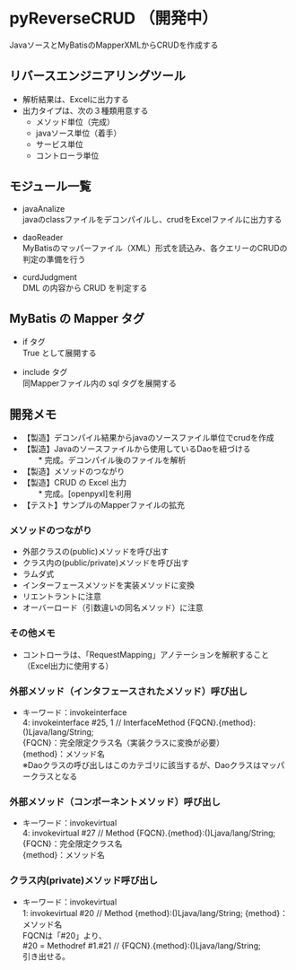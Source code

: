 # pyReverseCRUD （開発中）
JavaソースとMyBatisのMapperXMLからCRUDを作成する

## リバースエンジニアリングツール
* 解析結果は、Excelに出力する
* 出力タイプは、次の３種類用意する
    * メソッド単位（完成）
    * javaソース単位（着手）
    * サービス単位
    * コントローラ単位 

## モジュール一覧
* javaAnalize  
    javaのclassファイルをデコンパイルし、crudをExcelファイルに出力する

* daoReader  
    MyBatisのマッパーファイル（XML）形式を読込み、各クエリーのCRUDの判定の準備を行う

* curdJudgment  
    DML の内容から CRUD を判定する

## MyBatis の Mapper タグ

* if タグ  
  True として展開する

* include タグ  
  同Mapperファイル内の sql タグを展開する

## 開発メモ  
* 【製造】デコンパイル結果からjavaのソースファイル単位でcrudを作成
* 【製造】Javaのソースファイルから使用しているDaoを紐づける  
　　* 完成。デコンパイル後のファイルを解析
* 【製造】メソッドのつながり
* 【製造】CRUD の Excel 出力  
　　* 完成。[openpyxl]を利用
* 【テスト】サンプルのMapperファイルの拡充  

### メソッドのつながり  
* 外部クラスの(public)メソッドを呼び出す
* クラス内の(public/private)メソッドを呼び出す
* ラムダ式
* インターフェースメソッドを実装メソッドに変換
* リエントラントに注意
* オーバーロード（引数違いの同名メソッド）に注意

### その他メモ
* コントローラは、「RequestMapping」アノテーションを解釈すること（Excel出力に使用する）

### 外部メソッド（インタフェースされたメソッド）呼び出し
* キーワード：invokeinterface  
    4: invokeinterface #25,  1           // InterfaceMethod {FQCN}.{method}:()Ljava/lang/String;  
    {FQCN}：完全限定クラス名（実装クラスに変換が必要）  
    {method}：メソッド名  
    ※Daoクラスの呼び出しはこのカテゴリに該当するが、Daoクラスはマッパークラスとなる  
### 外部メソッド（コンポーネントメソッド）呼び出し
* キーワード：invokevirtual  
    4: invokevirtual #27                 // Method {FQCN}.{method}:()Ljava/lang/String;  
    {FQCN}：完全限定クラス名  
    {method}：メソッド名  
### クラス内(private)メソッド呼び出し 
* キーワード：invokevirtual  
    1: invokevirtual #20                 // Method {method}:()Ljava/lang/String; 
    {method}：メソッド名  
    FQCNは「#20」より、  
    #20 = Methodref          #1.#21         // {FQCN}.{method}:()Ljava/lang/String;  
    引き出せる。  



